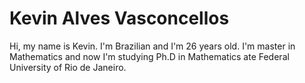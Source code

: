 # Kevin Alves Vasconcellos
Hi, my name is Kevin. I'm Brazilian and I'm 26 years old. I'm master in Mathematics and now I'm studying Ph.D in Mathematics ate Federal University of Rio de Janeiro. 
